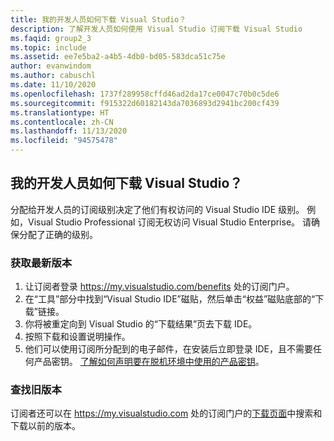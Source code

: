 ```yaml
---
title: 我的开发人员如何下载 Visual Studio？
description: 了解开发人员如何使用 Visual Studio 订阅下载 Visual Studio
ms.faqid: group2_3
ms.topic: include
ms.assetid: ee7e5ba2-a4b5-4db0-bd05-583dca51c75e
author: evanwindom
ms.author: cabuschl
ms.date: 11/10/2020
ms.openlocfilehash: 1737f289958cffd46ad2da17ce0047c70b0c5de6
ms.sourcegitcommit: f915322d60182143da7036893d2941bc200cf439
ms.translationtype: HT
ms.contentlocale: zh-CN
ms.lasthandoff: 11/13/2020
ms.locfileid: "94575478"
---
```

## <a name="how-do-my-developers-download-visual-studio"></a>我的开发人员如何下载 Visual Studio？
分配给开发人员的订阅级别决定了他们有权访问的 Visual Studio IDE 级别。 例如，Visual Studio Professional 订阅无权访问 Visual Studio Enterprise。 请确保分配了正确的级别。 

### <a name="for-the-latest-release"></a>获取最新版本
1.  让订阅者登录 <https://my.visualstudio.com/benefits> 处的订阅门户。 
0.  在“工具”部分中找到“Visual Studio IDE”磁贴，然后单击“权益”磁贴底部的“下载”链接。 
0.  你将被重定向到 Visual Studio 的“下载结果”页去下载 IDE。 
0.  按照下载和设置说明操作。
0.  他们可以使用订阅所分配到的电子邮件，在安装后立即登录 IDE，且不需要任何产品密钥。 [了解如何声明要在脱机环境中使用的产品密钥](https://docs.microsoft.com/visualstudio/subscriptions/find-keys)。

### <a name="find-older-versions"></a>查找旧版本
订阅者还可以在 <https://my.visualstudio.com> 处的订阅门户的[下载页面](https://my.visualstudio.com/downloads)中搜索和下载以前的版本。

